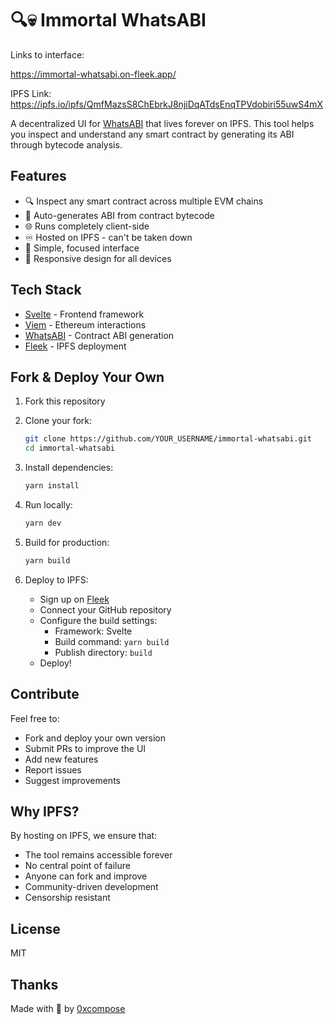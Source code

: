 # 🔍💀 Immortal WhatsABI

Links to interface:

https://immortal-whatsabi.on-fleek.app/

IPFS Link:
https://ipfs.io/ipfs/QmfMazsS8ChEbrkJ8njiDqATdsEnqTPVdobiri55uwS4mX

A decentralized UI for [WhatsABI](https://github.com/shazow/whatsabi) that lives forever on IPFS. This tool helps you inspect and understand any smart contract by generating its ABI through bytecode analysis.

## Features

- 🔍 Inspect any smart contract across multiple EVM chains
- 🤖 Auto-generates ABI from contract bytecode
- 🌐 Runs completely client-side
- ♾️ Hosted on IPFS - can't be taken down
- 🎯 Simple, focused interface
- 📱 Responsive design for all devices

## Tech Stack

- [Svelte](https://svelte.dev) - Frontend framework
- [Viem](https://viem.sh) - Ethereum interactions
- [WhatsABI](https://github.com/shazow/whatsabi) - Contract ABI generation
- [Fleek](https://fleek.xyz) - IPFS deployment

## Fork & Deploy Your Own

1. Fork this repository
2. Clone your fork:

   ```bash
   git clone https://github.com/YOUR_USERNAME/immortal-whatsabi.git
   cd immortal-whatsabi
   ```

3. Install dependencies:

   ```bash
   yarn install
   ```

4. Run locally:

   ```bash
   yarn dev
   ```

5. Build for production:

   ```bash
   yarn build
   ```

6. Deploy to IPFS:
   - Sign up on [Fleek](https://fleek.xyz)
   - Connect your GitHub repository
   - Configure the build settings:
     - Framework: Svelte
     - Build command: `yarn build`
     - Publish directory: `build`
   - Deploy!

## Contribute

Feel free to:

- Fork and deploy your own version
- Submit PRs to improve the UI
- Add new features
- Report issues
- Suggest improvements

## Why IPFS?

By hosting on IPFS, we ensure that:

- The tool remains accessible forever
- No central point of failure
- Anyone can fork and improve
- Community-driven development
- Censorship resistant

## License

MIT

## Thanks

Made with 💚 by [0xcompose](https://github.com/0xcompose)
